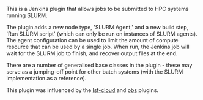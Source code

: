 This is a Jenkins plugin that allows jobs to be submitted to HPC systems running SLURM.

The plugin adds a new node type, 'SLURM Agent,' and a new build step, 'Run SLURM 
script' (which can only be run on instances of SLURM agents). The agent configuration
can be used to limit the amount of compute resource that can be 
used by a single job. When run, the Jenkins job will wait for the SLURM job to finish, 
and recover output files at the end.

There are a number of generalised base classes in the plugin - these may serve 
as a jumping-off point for other batch systems (with the SLURM implementation 
as a reference).

This plugin was influenced by the 
[lsf-cloud](https://github.com/LaisvydasLT/lsf-cloud) and 
[pbs](https://github.com/biouno/pbs-plugin) plugins.
